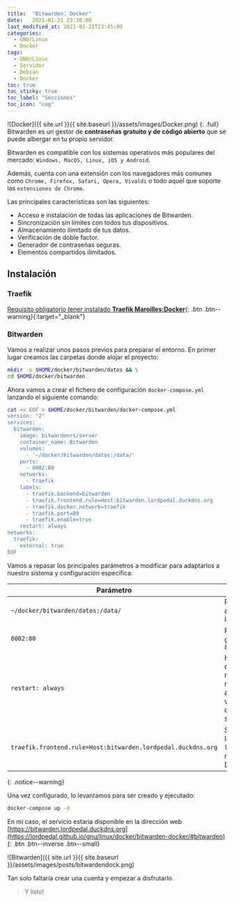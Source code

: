 ```yaml
---
title:  "Bitwarden: Docker"
date:   2021-01-21 23:30:00
last_modified_at: 2021-01-21T23:45:00
categories:
  - GNU/Linux
  - Docker
tags:
  - GNU/Linux
  - Servidor
  - Debian
  - Docker
toc: true
toc_sticky: true
toc_label: "Secciones"
toc_icon: "cog"
---
```


![Docker]({{ site.url }}{{ site.baseurl }}/assets/images/Docker.png)
{: .full}
Bitwarden es un gestor de **contraseñas gratuito y de código abierto** que se puede albergar en tu propio servidor.

Bitwarden es compatible con los sistemas operativos más populares del mercado: `Windows, MacOS, Linux, iOS y Android`.

Además, cuenta con una extensión con los navegadores más comunes como `Chrome, Firefox, Safari, Opera, Vivaldi` o todo aquel que soporte las `extensiones de Chrome`.

Las principales características son las siguientes:

 * Acceso e instalación de todas las aplicaciones de Bitwarden.
 * Sincronización sin límites con todos tus dispositivos.
 * Almacenamiento ilimitado de tus datos.
 * Verificación de doble factor.
 * Generador de contraseñas seguras.
 * Elementos compartidos ilimitados.

## Instalación

### Traefik

[Requisito obligatorio tener instalado **Traefik Maroilles:Docker**](https://lordpedal.github.io/gnu/linux/docker/debian-docker-ce/#docker-traefik-maroilles){: .btn .btn--warning}{:target="_blank"}

### Bitwarden

Vamos a realizar unos pasos previos para preparar el entorno. En primer lugar creamos las carpetas donde alojar el proyecto:

```bash
mkdir -p $HOME/docker/bitwarden/datos && \
cd $HOME/docker/bitwarden
```

Ahora vamos a crear el fichero de configuración `docker-compose.yml` lanzando el siguiente comando:

```bash
cat << EOF > $HOME/docker/bitwarden/docker-compose.yml
version: "2"
services:
  bitwarden:
    image: bitwardenrs/server
    container_name: Bitwarden
    volumes:
      - '~/docker/bitwarden/datos:/data/'
    ports:
      - 8002:80
    networks:
      - traefik
    labels:
      - traefik.backend=bitwarden
      - traefik.frontend.rule=Host:bitwarden.lordpedal.duckdns.org
      - traefik.docker.network=traefik
      - traefik.port=80
      - traefik.enable=true
    restart: always
networks:
  traefik:
    external: true
EOF
```

Vamos a repasar los principales parámetros a modificar para adaptarlos a nuestro sistema y configuración especifica:

| Parámetro | Función |
| ------ | ------ |
| `~/docker/bitwarden/datos:/data/` | Ruta donde almacenamos los datos |
| `8002:80` | Puerto gestión web `8002` |
| `restart: always` | Habilitamos que tras reiniciar la maquina anfitrion vuelva a cargar el servicio |
| `traefik.frontend.rule=Host:bitwarden.lordpedal.duckdns.org` | Sustituimos la variable `lordpedal` por nuestro ID de DuckDNS |
{: .notice--warning}

Una vez configurado, lo levantamos para ser creado y ejecutado:

```bash
docker-compose up -d
```

En mi caso, el servicio estaría disponible en la dirección web [https://bitwarden.lordpedal.duckdns.org](https://lordpedal.github.io/gnu/linux/docker/bitwarden-docker/#bitwarden){: .btn .btn--inverse .btn--small}

![Bitwarden]({{ site.url }}{{ site.baseurl }}/assets/images/posts/bitwardendock.png)

Tan solo faltaría crear una cuenta y empezar a disfrutarlo.

> Y listo!

